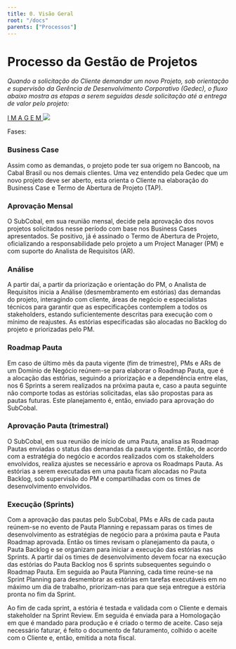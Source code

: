 ```yaml
---
title: 0. Visão Geral
root: "/docs"
parents: ["Processos"]
---
```


<h1 class="page-title">
  Processo da Gestão de Projetos
</h1>

*Quando a solicitação do Cliente demandar um novo Projeto, sob orientação e supervisão da Gerência de Desenvolvimento Corporativo (Gedec), o fluxo abaixo mostra as etapas a serem seguidas desde solicitação até a entrega de valor pelo projeto:*

[ I M A G E M ](https://drive.google.com/file/d/1D8q0-JxYQXcz7DoEQYg1ipehm9f8XZiC/view?usp=sharing)
![](https://i.imgur.com/XgmDXzf.png)

Fases:

### Business Case
Assim como as demandas, o projeto pode ter sua origem no Bancoob, na Cabal Brasil ou nos demais clientes. Uma vez entendido pela Gedec que um novo projeto deve ser aberto, esta orienta o Cliente na elaboração do Business Case e Termo de Abertura de Projeto (TAP).

### Aprovação Mensal
O SubCobal, em sua reunião mensal, decide pela aprovação dos novos projetos solicitados nesse período com base nos Business Cases apresentados. Se positivo, já é assinado o Termo de Abertura de Projeto, oficializando a responsabilidade pelo projeto a um Project Manager (PM) e com suporte do Analista de Requisitos (AR).

### Análise
A partir daí, a partir da priorização e orientação do PM, o Analista de Requisitos inicia a Análise (desmembramento em estórias) das demandas do projeto, interagindo com cliente, áreas de negócio e especialistas técnicos para garantir que as especificações contemplem a todos os stakeholders, estando suficientemente descritas para execução com o mínimo de reajustes. As estórias especificadas são alocadas no Backlog do projeto e priorizadas pelo PM.

### Roadmap Pauta
Em caso de último mês da pauta vigente (fim de trimestre), PMs e ARs de um Domínio de Negócio reúnem-se para elaborar o Roadmap Pauta, que é a alocação das estórias, seguindo a priorização e a dependência entre elas, nos 6 Sprints a serem realizados na próxima pauta e, caso a pauta seguinte não comporte todas as estórias solicitadas, elas são propostas para as pautas futuras. Este planejamento é, então, enviado para aprovação do SubCobal.

### Aprovação Pauta (trimestral)
O SubCobal, em sua reunião de início de uma Pauta, analisa as Roadmap Pautas enviadas o status das demandas da pauta vigente. Então, de acordo com a estratégia do negócio e acordos realizados com os stakeholders envolvidos, realiza ajustes se necessário e aprova os Roadmaps Pauta. As estórias a serem executadas em uma pauta ficam alocadas no Pauta Backlog, sob supervisão do PM e compartilhadas com os times de desenvolvimento envolvidos.

### Execução (Sprints)
Com a aprovação das pautas pelo SubCobal, PMs e ARs de cada pauta reúnem-se no evento de Pauta Planning e repassam paras os times de desenvolvimento as estratégias de negócio para a próxima pauta e Pauta Roadmap aprovada. Então os times revisam o planejamento da pauta, o Pauta Backlog e se organizam para iniciar a execução das estórias nas Sprints. A partir daí os times de desenvolvimento devem focar na execução das estórias do Pauta Backlog nos 6 sprints subsequentes seguindo o Roadmap Pauta. Em seguida ao Pauta Planning, cada time reúne-se na Sprint Planning para desmembrar as estórias em tarefas executáveis em no máximo um dia de trabalho, priorizam-nas para que seja entregue a estória pronta no fim da Sprint.

Ao fim de cada sprint, a estória é testada e validada com o Cliente e demais stakeholder na Sprint Review. Em seguida é enviada para a Homologação em que é mandado para produção e é criado o termo de aceite. Caso seja necessário faturar, é feito o documento de faturamento, colhido o aceite com o Cliente e, então, emitida a nota fiscal.
